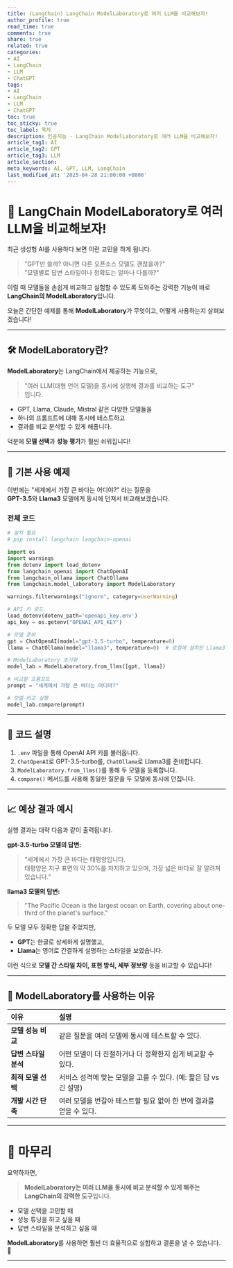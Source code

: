 ```yaml
---
title: (LangChain) LangChain ModelLaboratory로 여러 LLM을 비교해보자!
author_profile: true
read_time: true
comments: true
share: true
related: true
categories:
- AI
- LangChain
- LLM
- ChatGPT
tags:
- AI
- LangChain
- LLM
- ChatGPT
toc: true
toc_sticky: true
toc_label: 목차
description: 인공지능 - LangChain ModelLaboratory로 여러 LLM을 비교해보자!
article_tag1: AI
article_tag2: GPT
article_tag3: LLM
article_section: 
meta_keywords: AI, GPT, LLM, LangChain
last_modified_at: '2025-04-28 21:00:00 +0800'
---
```



# 🌟 LangChain ModelLaboratory로 여러 LLM을 비교해보자!

최근 생성형 AI를 사용하다 보면 이런 고민을 하게 됩니다.

> "GPT만 쓸까? 아니면 다른 오픈소스 모델도 괜찮을까?"  
> "모델별로 답변 스타일이나 정확도는 얼마나 다를까?"

이럴 때 모델들을 손쉽게 비교하고 실험할 수 있도록 도와주는 강력한 기능이 바로  
**LangChain의 ModelLaboratory**입니다.

오늘은 간단한 예제를 통해 **ModelLaboratory**가 무엇이고, 어떻게 사용하는지 살펴보겠습니다!

---

## 🛠 ModelLaboratory란?

**ModelLaboratory**는 LangChain에서 제공하는 기능으로,  
> "여러 LLM(대형 언어 모델)을 동시에 실행해 결과를 비교하는 도구"  
입니다.

- GPT, Llama, Claude, Mistral 같은 다양한 모델들을
- 하나의 프롬프트에 대해 동시에 테스트하고
- 결과를 비교 분석할 수 있게 해줍니다.

덕분에 **모델 선택**과 **성능 평가**가 훨씬 쉬워집니다!

---

## 📄 기본 사용 예제

이번에는 "세계에서 가장 큰 바다는 어디야?" 라는 질문을  
**GPT-3.5**와 **Llama3** 모델에게 동시에 던져서 비교해보겠습니다.

### 전체 코드

```python
# 설치 필요
# pip install langchain langchain-openai

import os
import warnings
from dotenv import load_dotenv
from langchain_openai import ChatOpenAI
from langchain_ollama import ChatOllama
from langchain.model_laboratory import ModelLaboratory

warnings.filterwarnings("ignore", category=UserWarning)

# API 키 로드
load_dotenv(dotenv_path='openapi_key.env')
api_key = os.getenv("OPENAI_API_KEY")

# 모델 준비
gpt = ChatOpenAI(model="gpt-3.5-turbo", temperature=0)
llama = ChatOllama(model="llama3", temperature=0)  # 로컬에 설치된 Llama3 모델 사용

# ModelLaboratory 초기화
model_lab = ModelLaboratory.from_llms([gpt, llama])

# 비교할 프롬프트
prompt = "세계에서 가장 큰 바다는 어디야?"

# 모델 비교 실행
model_lab.compare(prompt)
```

---

## 🧩 코드 설명

1. `.env` 파일을 통해 OpenAI API 키를 불러옵니다.
2. `ChatOpenAI`로 GPT-3.5-turbo를, `ChatOllama`로 Llama3를 준비합니다.
3. `ModelLaboratory.from_llms()`를 통해 두 모델을 등록합니다.
4. `compare()` 메서드를 사용해 동일한 질문을 두 모델에 동시에 던집니다.

---

## 📈 예상 결과 예시

실행 결과는 대략 다음과 같이 출력됩니다.

**gpt-3.5-turbo 모델의 답변:**

> "세계에서 가장 큰 바다는 태평양입니다.  
> 태평양은 지구 표면의 약 30%를 차지하고 있으며, 가장 넓은 바다로 잘 알려져 있습니다."

**llama3 모델의 답변:**

> "The Pacific Ocean is the largest ocean on Earth, covering about one-third of the planet's surface."

두 모델 모두 정확한 답을 주었지만,
- **GPT**는 한글로 상세하게 설명했고,
- **Llama**는 영어로 간결하게 설명하는 스타일을 보였습니다.

이런 식으로 **모델 간 스타일 차이, 표현 방식, 세부 정보량** 등을 비교할 수 있습니다!

---

## 🎯 ModelLaboratory를 사용하는 이유

| 이유 | 설명 |
|:---|:---|
| **모델 성능 비교** | 같은 질문을 여러 모델에 동시에 테스트할 수 있다. |
| **답변 스타일 분석** | 어떤 모델이 더 친절하거나 더 정확한지 쉽게 비교할 수 있다. |
| **최적 모델 선택** | 서비스 성격에 맞는 모델을 고를 수 있다. (예: 짧은 답 vs 긴 설명) |
| **개발 시간 단축** | 여러 모델을 번갈아 테스트할 필요 없이 한 번에 결과를 얻을 수 있다. |

---

# 📝 마무리

요약하자면,  
> **ModelLaboratory는 여러 LLM을 동시에 비교 분석할 수 있게 해주는 LangChain의 강력한 도구**입니다.

- 모델 선택을 고민할 때
- 성능 튜닝을 하고 싶을 때
- 답변 스타일을 분석하고 싶을 때

**ModelLaboratory**를 사용하면 훨씬 더 효율적으로 실험하고 결론을 낼 수 있습니다. 🚀

---